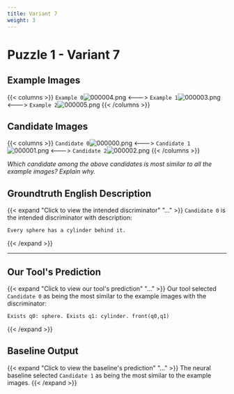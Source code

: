 ```yaml
---
title: Variant 7
weight: 3
---
```


# Puzzle 1 - Variant 7

## Example Images
{{< columns >}}
`Example 0`![000004.png](/clevr-variants/spy/fovariant-7/render/images/CLEVR_val_000004.png)
<--->
`Example 1`![000003.png](/clevr-variants/spy/fovariant-7/render/images/CLEVR_val_000003.png)
<--->
`Example 2`![000005.png](/clevr-variants/spy/fovariant-7/render/images/CLEVR_val_000005.png)
{{< /columns >}}

## Candidate Images
{{< columns >}}
`Candidate 0`![000000.png](/clevr-variants/spy/fovariant-7/render/images/CLEVR_val_000000.png)
<--->
`Candidate 1`![000001.png](/clevr-variants/spy/fovariant-7/render/images/CLEVR_val_000001.png)
<--->
`Candidate 2`![000002.png](/clevr-variants/spy/fovariant-7/render/images/CLEVR_val_000002.png)
{{< /columns >}}

*Which candidate among the above candidates is most similar to all the example images? Explain why.*

## Groundtruth English Description

{{< expand "Click to view the intended discriminator" "..." >}}
`Candidate 0` is the intended discriminator with description:
```plaintext 
Every sphere has a cylinder behind it.
```
{{< /expand >}}

---



## Our Tool's Prediction

{{< expand "Click to view our tool's prediction" "..." >}}
Our tool selected `Candidate 0` as being the most similar to the example images with the discriminator:
```plaintext
Exists q0: sphere. Exists q1: cylinder. front(q0,q1)
```
{{< /expand >}}



## Baseline Output

{{< expand "Click to view the baseline's prediction" "..." >}}
The neural baseline selected `Candidate 1` as being the most similar to the example images.
{{< /expand >}}

